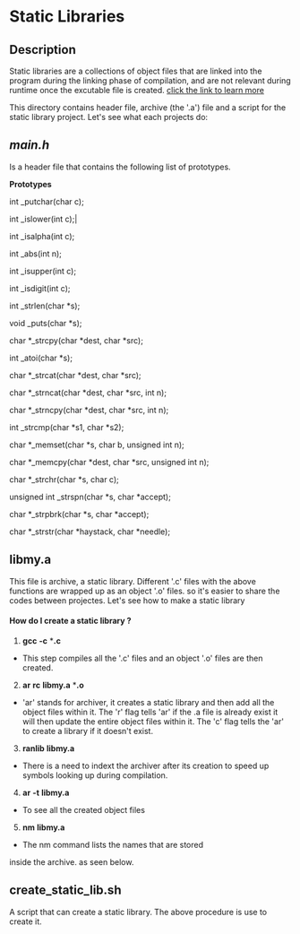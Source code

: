 # **Static Libraries**

## **Description**

Static libraries are a collections of object files that are linked into the program during the linking phase of compilation, and are not relevant during runtime once the excutable file is created. [click the link to learn more](https://docencia.ac.upc.edu/FIB/USO/Bibliografia/unix-c-libraries.html)



This directory contains header file, archive (the '.a') file and a script for the static library project. Let's see what each projects do:



## *_main.h_*
Is a header file that contains the following list of prototypes.

**Prototypes**

int _putchar(char c);

int _islower(int c);|

int _isalpha(int c);

int _abs(int n);

int _isupper(int c);

int _isdigit(int c);

int _strlen(char *s);

void _puts(char *s);

char *_strcpy(char *dest, char *src);

int _atoi(char *s);

char *_strcat(char *dest, char *src);

char *_strncat(char *dest, char *src, int n);

char *_strncpy(char *dest, char *src, int n);

int _strcmp(char *s1, char *s2);

char *_memset(char *s, char b, unsigned int n);

char *_memcpy(char *dest, char *src, unsigned int n);

char *_strchr(char *s, char c);

unsigned int _strspn(char *s, char *accept);

char *_strpbrk(char *s, char *accept);

char *_strstr(char *haystack, char *needle);

## **libmy.a**

<p>This file is archive, a static library. Different '.c' files with the above functions are wrapped up as an object '.o' files. so it's easier to share the codes between projectes. Let's see how to make a static library</p>



#### How do I create a static library ?

1. **gcc** **-c** ***.c**

* This step compiles all the '.c' files and an object '.o' files are then created.

2. **ar** **rc** **libmy.a** ***.o**

* 'ar' stands for archiver, it creates a static library and then add all the object files within it. The 'r' flag tells 'ar' if the .a file is already exist it will then update the entire object files within it. The 'c' flag tells the 'ar' to create a library if it doesn't exist.

3. **ranlib** **libmy.a**

* There is a need to indext the archiver after its creation to speed up symbols looking up during compilation.

4. **ar** **-t** **libmy.a**

* To see all the created object files

5. **nm** **libmy.a**

* The nm command lists the names that are stored

inside the archive. as seen below.

## **create_static_lib.sh**

A script that can create a static library. The above procedure is use to create it.
